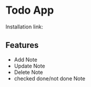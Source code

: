 # Todo App

Installation link:


## Features

- Add Note
- Update Note
- Delete Note
- checked done/not done Note

